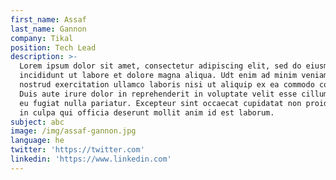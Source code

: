 ```yaml
---
first_name: Assaf
last_name: Gannon
company: Tikal
position: Tech Lead
description: >-
  Lorem ipsum dolor sit amet, consectetur adipiscing elit, sed do eiusmod tempor
  incididunt ut labore et dolore magna aliqua. Udt enim ad minim veniam, quis
  nostrud exercitation ullamco laboris nisi ut aliquip ex ea commodo consequat.
  Duis aute irure dolor in reprehenderit in voluptate velit esse cillum dolore
  eu fugiat nulla pariatur. Excepteur sint occaecat cupidatat non proident, sunt
  in culpa qui officia deserunt mollit anim id est laborum.
subject: abc
image: /img/assaf-gannon.jpg
language: he
twitter: 'https://twitter.com'
linkedin: 'https://www.linkedin.com'
---
```


